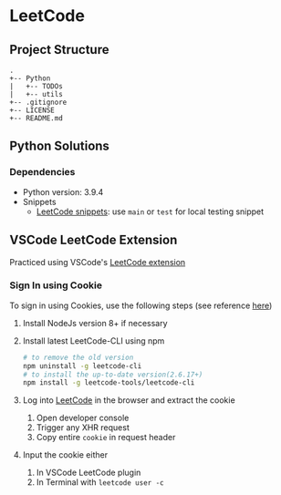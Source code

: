 # LeetCode

## Project Structure

```text
.
+-- Python
|   +-- TODOs
|   +-- utils
+-- .gitignore
+-- LICENSE
+-- README.md
```

## Python Solutions

### Dependencies

- Python version: 3.9.4
- Snippets
  - [LeetCode snippets](.vscode/LeetCode.code-snippets): use `main` or `test` for local testing snippet

## VSCode LeetCode Extension

Practiced using VSCode's [LeetCode extension](https://marketplace.visualstudio.com/items?itemName=shengchen.vscode-leetcode)

### Sign In using Cookie

To sign in using Cookies, use the following steps (see reference [here](https://github.com/LeetCode-OpenSource/vscode-leetcode/issues/478#issuecomment-564757098))

1. Install NodeJs version 8+ if necessary
2. Install latest LeetCode-CLI using npm

   ```sh
   # to remove the old version
   npm uninstall -g leetcode-cli
   # to install the up-to-date version(2.6.17+)
   npm install -g leetcode-tools/leetcode-cli
   ```

3. Log into [LeetCode](https://leetcode.com) in the browser and extract the cookie

   1. Open developer console
   2. Trigger any XHR request
   3. Copy entire `cookie` in request header

4. Input the cookie either
   1. In VSCode LeetCode plugin
   2. In Terminal with `leetcode user -c`
